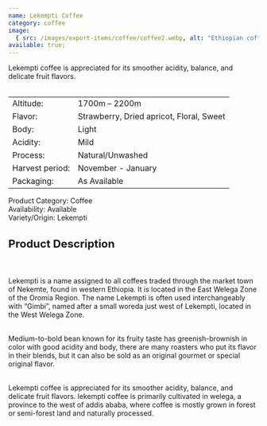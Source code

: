 ```yaml
---
name: Lekempti Coffee
category: coffee
image:
  { src: /images/export-items/coffee/coffee2.webp, alt: "Ethiopian coffee" }
available: true;
---
```


<div class="description-brief">
  <p>
  Lekempti coffee is appreciated for its smoother acidity, balance, and delicate fruit flavors.<br/><br/>
<table class="data-table">
  <tr>
    <td>Altitude:</td>
    <td>1700m – 2200m</td>
  </tr>
  <tr>
    <td>Flavor:</td>
    <td>Strawberry, Dried apricot, Floral, Sweet</td>
  </tr>
  <tr>
    <td>Body:</td>
    <td>Light</td>
  </tr>
  <tr>
    <td>Acidity:</td>
    <td>Mild</td>
  </tr>
  <tr>
    <td>Process:</td>
    <td>Natural/Unwashed</td>
  </tr>
  <tr>
    <td>Harvest period:</td>
    <td>November - January</td>
  </tr>
  <tr>
    <td>Packaging:</td>
    <td>As Available</td>
  </tr>
</table>

<span class="fw-semi-bold-200">Product Category</span>: Coffee<br/>
<span class="fw-semi-bold-200">Availability</span>: Available<br/>
<span class="fw-semi-bold-200">Variety/Origin</span>: Lekempti<br/>

  </p>

</div>

<div class="description-detail">
  <h3 class="fw-semi-bold-200" style="font-size: 22px">Product Description</h3>
  <br/>
  <p> 
  Lekempti is a name assigned to all coffees traded through the market town of Nekemte, found in western Ethiopia. It is located in the East Welega Zone of the Oromia Region. The name Lekempti is often used interchangeably with “Gimbi”, named after a small woreda just west of Lekempti, located in the West Welega Zone.<br><br>

Medium-to-bold bean known for its fruity taste has greenish-brownish in color with good acidity and body, there are many roasters who put its flavor in their blends, but it can also be sold as an original gourmet or special original flavor.<br><br>

Lekempti coffee is appreciated for its smoother acidity, balance, and delicate fruit flavors. lekempti coffee is primarily cultivated in welega, a province to the west of addis ababa, where coffee is mostly grown in forest or semi-forest land and naturally processed.


  </p>
</div>
